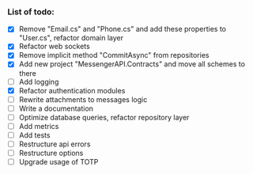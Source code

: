 ### List of todo:

- [X] Remove "Email.cs" and "Phone.cs" and add these properties to "User.cs", refactor domain layer
- [X] Refactor web sockets
- [X] Remove implicit method "CommitAsync" from repositories
- [X] Add new project "MessengerAPI.Contracts" and move all schemes to there
- [ ] Add logging
- [X] Refactor authentication modules
- [ ] Rewrite attachments to messages logic
- [ ] Write a documentation
- [ ] Optimize database queries, refactor repository layer
- [ ] Add metrics
- [ ] Add tests
- [ ] Restructure api errors
- [ ] Restructure options
- [ ] Upgrade usage of TOTP
